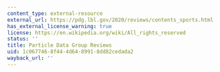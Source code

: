```yaml
---
content_type: external-resource
external_url: https://pdg.lbl.gov/2020/reviews/contents_sports.html
has_external_license_warning: true
license: https://en.wikipedia.org/wiki/All_rights_reserved
status: ''
title: Particle Data Group Reviews
uid: 1c067746-8f44-4d64-8991-8dd82cedada2
wayback_url: ''
---
```

